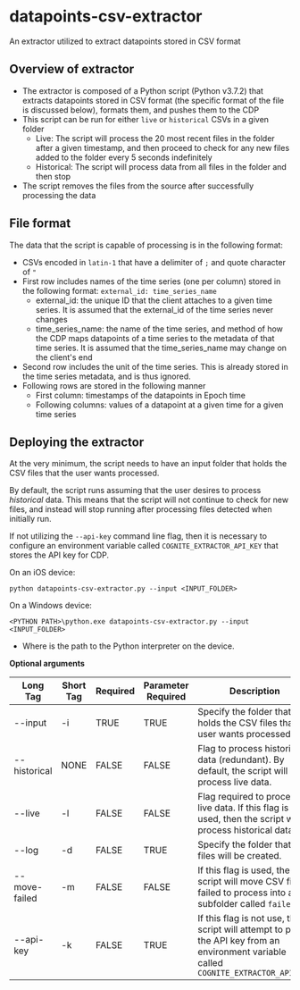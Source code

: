 # datapoints-csv-extractor
An extractor utilized to extract datapoints stored in CSV format

## Overview of extractor
- The extractor is composed of a Python script (Python v3.7.2) that extracts datapoints stored in CSV format (the specific format of the file is discussed below), formats them, and pushes them to the CDP
- This script can be run for either `live` or `historical` CSVs in a given folder
    - Live: The script will process the 20 most recent files in the folder after a given timestamp, and then proceed to check for any new files added to the folder every 5 seconds indefinitely
    - Historical: The script will process data from all files in the folder and then stop
- The script removes the files from the source after successfully processing the data

## File format
The data that the script is capable of processing is in the following format:
- CSVs encoded in `latin-1` that have a delimiter of `;` and quote character of `"`
- First row includes names of the time series (one per column) stored in the following format: `external_id: time_series_name`
    - external_id: the unique ID that the client attaches to a given time series. It is assumed that the external_id of the time series never changes
    - time_series_name: the name of the time series, and method of how the CDP maps datapoints of a time series to the metadata of that time series. It is assumed that the time_series_name may change on the client's end
- Second row includes the unit of the time series. This is already stored in the time series metadata, and is thus ignored.
- Following rows are stored in the following manner
    - First column: timestamps of the datapoints in Epoch time
    - Following columns: values of a datapoint at a given time for a given time series

## Deploying the extractor
At the very minimum, the script needs to have an input folder that holds the CSV files that the user wants processed.

By default, the script runs assuming that the user desires to process *historical* data. This means that the script will not continue to check for new files, and instead will stop running after processing files detected when initially run.

If not utilizing the `--api-key` command line flag, then it is necessary to configure an environment variable called `COGNITE_EXTRACTOR_API_KEY` that stores the API key for CDP.

On an iOS device:
```
python datapoints-csv-extractor.py --input <INPUT_FOLDER>
```

On a Windows device:
```
<PYTHON PATH>\python.exe datapoints-csv-extractor.py --input <INPUT_FOLDER>
```
- Where <PYTHON PATH> is the path to the Python interpreter on the device. 

**Optional arguments**

| Long Tag | Short Tag | Required | Parameter Required | Description |
| ----------- | -----------| -----------| ----------- | ----------- |
| --input | -i | TRUE | TRUE | Specify the folder that holds the CSV files that the user wants processed. |
| --historical | NONE | FALSE | FALSE | Flag to process historical data (redundant). By default, the script will process live data. | 
| --live | -l | FALSE | FALSE |  Flag required to process live data. If this flag is not used, then the script will process historical data. |
| --log | -d | FALSE | TRUE |  Specify the folder that log files will be created. |
| --move-failed | -m | FALSE | FALSE |  If this flag is used, the script will move CSV files failed to process into a subfolder called `failed/` |
| --api-key | -k | FALSE | TRUE | If this flag is not use, the script will attempt to pull the API key from an environment variable called `COGNITE_EXTRACTOR_API_KEY`|
